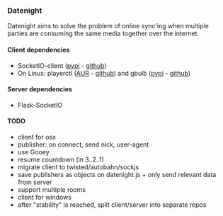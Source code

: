 ### Datenight ###

Datenight aims to solve the problem of online sync'ing when multiple parties
are consuming the same media together over the internet.


#### Client dependencies ####
  - SocketIO-client ([pypi](https://pypi.python.org/pypi/socketIO-client) - [github](https://github.com/invisibleroads/socketIO-client))
  - On Linux: playerctl ([AUR](https://aur.archlinux.org/packages/playerctl/) - [github](https://github.com/acrisci/playerctl)) and gbulb ([pypi](https://pypi.python.org/pypi/gbulb) - [github](https://github.com/nathan-hoad/gbulb))


#### Server dependencies ####
  - Flask-SocketIO


#### TODO ####
  - client for osx
  - publisher: on connect, send nick, user-agent
  - use Gooey
  - resume countdown (in 3..2..1)
  - migrate client to twisted/autobahn/sockjs
  - save publishers as objects on datenight.js + only send relevant data from server
  - support multiple rooms
  - client for windows
  - after "stability" is reached, split client/server into separate repos
